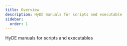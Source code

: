 ```yaml
---
title: Overview
description: HyDE manuals for scripts and executable
sidebar:
  order: 1
---
```


HyDE manuals for scripts and executables
